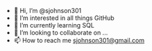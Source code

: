 - 👋 Hi, I’m @sjohnson301
- 👀 I’m interested in all things GitHub
- 🌱 I’m currently learning SQL 
- 💞️ I’m looking to collaborate on ...
- 📫 How to reach me sjohnson301@gmail.com

<!---
sjohnson301/sjohnson301 is a ✨ special ✨ repository because its `README.md` (this file) appears on your GitHub profile.
You can click the Preview link to take a look at your changes.
--->

